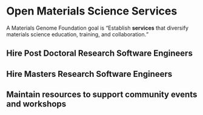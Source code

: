 # Open Materials Science Services

A Materials Genome Foundation goal is <q>Establish __services__ that diversify materials science education, training, and collaboration.</q>

## Hire Post Doctoral Research Software Engineers

## Hire Masters Research Software Engineers

## Maintain resources to support community events and workshops